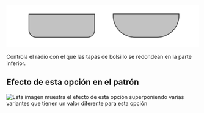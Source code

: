 ![Radio de la tapa del bolsillo](pocketflapradius.svg)

Controla el radio con el que las tapas de bolsillo se redondean en la parte inferior.

## Efecto de esta opción en el patrón

![Esta imagen muestra el efecto de esta opción superponiendo varias variantes que tienen un valor diferente para esta opción](carlton\_pocketflapradius\_sample.svg "Efecto de esta opción en el patrón")
